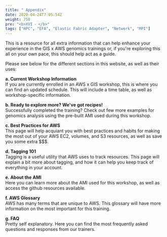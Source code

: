 ```yaml
---
title: " Appendix"
date: 2020-04-24T7:05:54Z
weight: 750
pre: "<b>XVI ⁃ </b>"
tags: ["HPC", "EFA", "Elastic Fabric Adapter", "Network", "MPI"]
---
```


This is a resource for all extra information that can help enhance your experience in the GIS x AWS genomics trainings or, if you're exploring this all on your own pace, this should help act as a guide. 

Please see below for the different sections in this website, as well as their uses:

**a. Current Workshop Information**  
    If you are currently enrolled in an AWS x GIS workshop, this is where you can find an updated schedule. This will include a time table, as well as workshop-specific information.

**b. Ready to explore more? We've got recipes!**   
    Successfully completed the training? Check out few more examples for genomics analysis using the pre-built AMI used during this workshop.

**c. Best Practices for AWS**  
    This page will help acquiant you with best practices and habits for making the most out of your AWS EC2, volumes, and S3 resources, as well as save you some extra $$$.

**d. Tagging 101**  
    Tagging is a useful utility that AWS uses to track resources. This page will explain a bit more about tagging, and how it can help you keep track of everything in your account.  
  
**e. About the AMI**  
    Here you can learn more about the AMI used for this workshop, as well as access the github resources available.

**f. AWS Glossary**  
    AWS has many terms that are unique to AWS. This glossary will have more information on the most important for this training.

**g. FAQ**  
    Pretty self explanatory. Here you can find the most frequently asked questions and responses from our trainers.
